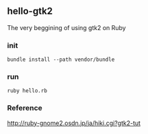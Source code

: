 ## hello-gtk2
The very beggining of using gtk2 on Ruby

### init
```
bundle install --path vendor/bundle
```

### run
```
ruby hello.rb
```

### Reference
http://ruby-gnome2.osdn.jp/ja/hiki.cgi?gtk2-tut
